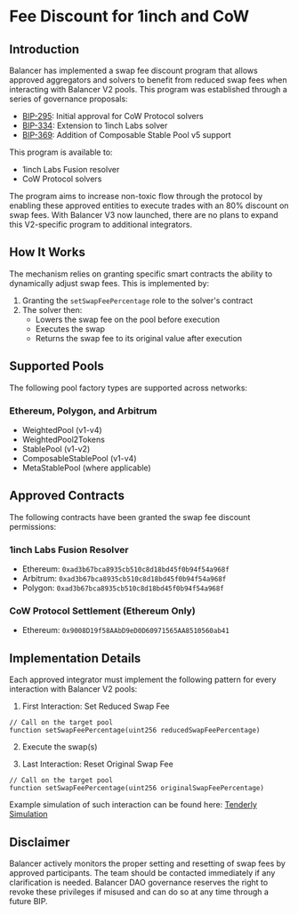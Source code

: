 # Fee Discount for 1inch and CoW

## Introduction

Balancer has implemented a swap fee discount program that allows approved aggregators and solvers to benefit from reduced swap fees when interacting with Balancer V2 pools. This program was established through a series of governance proposals:

- [BIP-295](https://forum.balancer.fi/t/bip-295-fee-discount-for-cowswap-solvers/4785): Initial approval for CoW Protocol solvers
- [BIP-334](https://forum.balancer.fi/t/bip-334-fee-discount-for-1inch-labs-solver/4871): Extension to 1inch Labs solver
- [BIP-369](https://forum.balancer.fi/t/bip-369-grant-cspv5-swap-fee-permissions-to-cowswap-1inch-labs-solver/5003): Addition of Composable Stable Pool v5 support

This program is available to:

- 1inch Labs Fusion resolver
- CoW Protocol solvers

The program aims to increase non-toxic flow through the protocol by enabling these approved entities to execute trades with an 80% discount on swap fees. With Balancer V3 now launched, there are no plans to expand this V2-specific program to additional integrators.

## How It Works

The mechanism relies on granting specific smart contracts the ability to dynamically adjust swap fees. This is implemented by:

1. Granting the `setSwapFeePercentage` role to the solver's contract
2. The solver then:
   - Lowers the swap fee on the pool before execution
   - Executes the swap
   - Returns the swap fee to its original value after execution

## Supported Pools

The following pool factory types are supported across networks:

### Ethereum, Polygon, and Arbitrum

- WeightedPool (v1-v4)
- WeightedPool2Tokens
- StablePool (v1-v2)
- ComposableStablePool (v1-v4)
- MetaStablePool (where applicable)

## Approved Contracts

The following contracts have been granted the swap fee discount permissions:

### 1inch Labs Fusion Resolver

- Ethereum: `0xad3b67bca8935cb510c8d18bd45f0b94f54a968f`
- Arbitrum: `0xad3b67bca8935cb510c8d18bd45f0b94f54a968f`
- Polygon: `0xad3b67bca8935cb510c8d18bd45f0b94f54a968f`

### CoW Protocol Settlement (Ethereum Only)

- Ethereum: `0x9008D19f58AAbD9eD0D60971565AA8510560ab41`

## Implementation Details

Each approved integrator must implement the following pattern for every interaction with Balancer V2 pools:

1. First Interaction: Set Reduced Swap Fee
```solidity
// Call on the target pool
function setSwapFeePercentage(uint256 reducedSwapFeePercentage)
```

2. Execute the swap(s)

3. Last Interaction: Reset Original Swap Fee
```solidity
// Call on the target pool
function setSwapFeePercentage(uint256 originalSwapFeePercentage)
```

Example simulation of such interaction can be found here: [Tenderly Simulation](https://dashboard.tenderly.co/gp-v2/staging/simulator/e2abd440-d0f9-4ad5-9e4e-b9c690f3a5cc)

## Disclaimer

Balancer actively monitors the proper setting and resetting of swap fees by approved participants. The team should be contacted immediately if any clarification is needed. Balancer DAO governance reserves the right to revoke these privileges if misused and can do so at any time through a future BIP.
